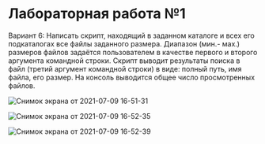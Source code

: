 # Лабораторная работа №1

Вариант 6: Написать скрипт, находящий в заданном каталоге и всех его подкаталогах все файлы заданного размера. Диапазон (мин.- мах.) размеров файлов задаётся пользователем в качестве первого и второго аргумента командной строки. Скрипт выводит результаты поиска в файл (третий аргумент командной строки) в виде: полный путь, имя файла, его размер. На консоль выводится общее число просмотренных файлов.

![Снимок экрана от 2021-07-09 16-51-31](https://user-images.githubusercontent.com/81465846/125131076-d38ba900-e10a-11eb-9b55-9f7a5c54dc7d.png)

![Снимок экрана от 2021-07-09 16-52-35](https://user-images.githubusercontent.com/81465846/125131831-11d59800-e10c-11eb-8433-428bbc59d0fb.png)

![Снимок экрана от 2021-07-09 16-52-39](https://user-images.githubusercontent.com/81465846/125131860-22860e00-e10c-11eb-9c13-7cb2927e6652.png)
